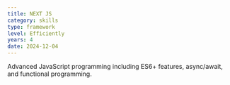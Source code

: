 ```yaml
---
title: NEXT JS
category: skills
type: framework
level: Efficiently
years: 4
date: 2024-12-04
---
```


Advanced JavaScript programming including ES6+ features, async/await, and functional programming.
